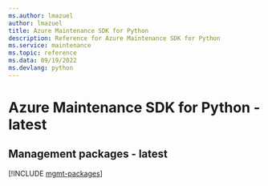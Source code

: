 ```yaml
---
ms.author: lmazuel
author: lmazuel
title: Azure Maintenance SDK for Python
description: Reference for Azure Maintenance SDK for Python
ms.service: maintenance
ms.topic: reference
ms.data: 09/19/2022
ms.devlang: python
---
```

# Azure Maintenance SDK for Python - latest

## Management packages - latest
[!INCLUDE [mgmt-packages](maintenance-mgmt-index.md)]